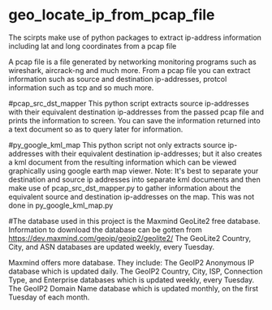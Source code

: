# geo_locate_ip_from_pcap_file
The scirpts make use of python packages to extract ip-address information including lat and long coordinates from a pcap file

A pcap file is a file generated by networking monitoring programs such as wireshark, aircrack-ng and much more. From a pcap file you can extract information such as source and destination ip-addresses, protcol information such as tcp and so much more.

#pcap_src_dst_mapper
This python script extracts source ip-addresses with their equivalent destination ip-addresses from the passed pcap file and prints the information to screen. You can save the information returned into a text document so as to query later for information.

#py_google_kml_map
This python script not only extracts source ip-addresses with their equivalent destination ip-addresses; but it also creates a kml document from the resulting information which can be viewed graphically using google earth map viewer. 
Note: It's best to separate your destination and source ip addresses into separate kml documents and then make use of pcap_src_dst_mapper.py to gather information about the equivalent source and destination ip-addresses on the map. This was not done in py_google_kml_map.py

#The database used in this project is the Maxmind GeoLite2 free database.
Information to download the database can be gotten from https://dev.maxmind.com/geoip/geoip2/geolite2/
The GeoLite2 Country, City, and ASN databases are updated weekly, every Tuesday.

Maxmind offers more database. They include:
The GeoIP2 Anonymous IP database which is updated daily.
The GeoIP2 Country, City, ISP, Connection Type, and Enterprise databases which is updated weekly, every Tuesday.
The GeoIP2 Domain Name database which is updated monthly, on the first Tuesday of each month.

